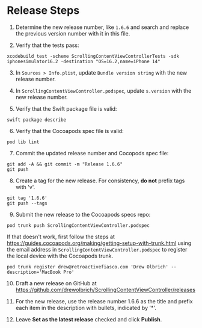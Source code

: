 # Release Steps

1. Determine the new release number, like `1.6.6` and search and replace the previous version number with it in this file.

2. Verify that the tests pass:
```
xcodebuild test -scheme ScrollingContentViewControllerTests -sdk iphonesimulator16.2 -destination "OS=16.2,name=iPhone 14"
```

3. In `Sources > Info.plist`, update `Bundle version string` with the new release number.

4. In `ScrollingContentViewController.podspec`, update `s.version` with the new release number.

5. Verify that the Swift package file is valid:
```
swift package describe
```

6. Verify that the Cocoapods spec file is valid:
```
pod lib lint
```

7. Commit the updated release number and Cocopods spec file:
``` 
git add -A && git commit -m "Release 1.6.6"
git push
```

8. Create a tag for the new release. For consistency, **do not** prefix tags with 'v'.
```
git tag '1.6.6'
git push --tags
```

9. Submit the new release to the Cocoapods specs repo:
```
pod trunk push ScrollingContentViewController.podspec
```

If that doesn't work, first follow the steps at https://guides.cocoapods.org/making/getting-setup-with-trunk.html
using the email address in `ScrollingContentViewController.podspec` to register the local device with the Cocoapods trunk.
```
pod trunk register drew@retroactivefiasco.com 'Drew Olbrich' --description='MacBook Pro' 
```

10. Draft a new release on GitHub at https://github.com/drewolbrich/ScrollingContentViewController/releases

11. For the new release, use the release number 1.6.6 as the title and prefix each item in the description with bullets, indicated by '*'.

12. Leave **Set as the latest release** checked and click **Publish**.
